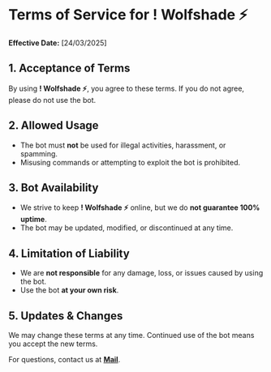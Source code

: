 # Terms of Service for ! Wolfshade ⚡

**Effective Date:** [24/03/2025]  

## 1. Acceptance of Terms
By using **! Wolfshade ⚡**, you agree to these terms. If you do not agree, please do not use the bot.  

## 2. Allowed Usage
- The bot must **not** be used for illegal activities, harassment, or spamming.  
- Misusing commands or attempting to exploit the bot is prohibited.  

## 3. Bot Availability
- We strive to keep **! Wolfshade ⚡** online, but we do **not guarantee 100% uptime**.  
- The bot may be updated, modified, or discontinued at any time.  

## 4. Limitation of Liability
- We are **not responsible** for any damage, loss, or issues caused by using the bot.  
- Use the bot **at your own risk**.  

## 5. Updates & Changes
We may change these terms at any time. Continued use of the bot means you accept the new terms.  

For questions, contact us at **[Mail](www.wolfshadebot@gmail.com)**.  
